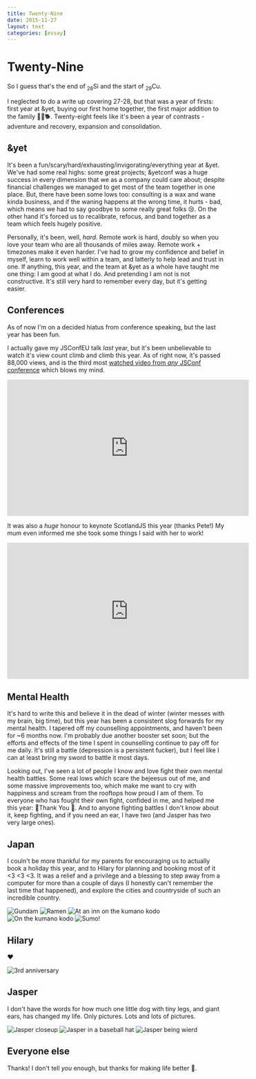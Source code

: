 ```yaml
---
title: Twenty-Nine
date: 2015-11-27
layout: text
categories: [essay]
---
```


# Twenty-Nine


So I guess that's the end of <sub>28</sub>Si and the start of <sub>29</sub>Cu.

I neglected to do a write up covering 27-28, but that was a year of firsts: first year at &yet, buying our first home together, the first major addition to the family 👋🏻🐕. Twenty-eight feels like it's been a year of contrasts - adventure and recovery, expansion and consolidation. 


## &yet

It's been a fun/scary/hard/exhausting/invigorating/everything year at &yet. We've had some real highs: some great projects; &yetconf was a huge success in every dimension that we as a company could care about; despite financial challenges we managed to get most of the team together in one place. But, there have been some lows too: consulting is a wax and wane kinda business, and if the waning happens at the wrong time, it hurts - bad, which means we had to say goodbye to some really great folks 😢. On the other hand it's forced us to recalibrate, refocus, and band together as a team which feels hugely positive.

Personally, it's been, well, _hard_. Remote work is hard, doubly so when you love your team who are all thousands of miles away. Remote work + timezones make it even harder. I've had to grow my confidence and belief in myself, learn to work well within a team, and latterly to help lead and trust in one. If anything, this year, and the team at &yet as a whole have taught me one thing: I am good at what I do. And pretending I am not is not constructive. It's still very hard to remember every day, but it's getting easier.


## Conferences

As of now I'm on a decided hiatus from conference speaking, but the last year has been fun.

I actually gave my JSConfEU talk _last_ year, but it's been unbelievable to watch it's view count climb and climb this year. As of right now, it's passed 88,000 views, and is the third most [watched video from _any_ JSConf conference](https://www.youtube.com/user/jsconfeu/videos?flow=grid&view=0&sort=p) which blows my mind.

<iframe width="560" height="315" src="https://www.youtube.com/embed/8aGhZQkoFbQ" frameborder="0" allowfullscreen></iframe>

It was also a _huge_ honour to keynote ScotlandJS this year (thanks Pete!) My mum even informed me she took some things I said with her to work!

<iframe width="560" height="315" src="https://www.youtube.com/embed/43BdvIDdZA4" frameborder="0" allowfullscreen></iframe>


## Mental Health

It's hard to write this and believe it in the dead of winter (winter messes with my brain, big time), but this year has been a consistent slog forwards for my mental health. I tapered off my counselling appointments, and haven't been for ~6 months now. I'm probably due another booster set soon; but the efforts and effects of the time I spent in counselling continue to pay off for me daily. It's still a battle (depression is a persistent fucker), but I feel like I can at least bring my sword to battle it most days.

Looking out, I've seen a lot of people I know and love fight their own mental health battles. Some real lows which scare the bejeesus out of me, and some massive improvements too, which make me want to cry with happiness and scream from the rooftops how proud I am of them. To everyone who has fought their own fight, confided in me, and helped me this year: 💛Thank You 💜. And to anyone fighting battles I don't know about it, keep fighting, and if you need an ear, I have two (and Jasper has two very large ones).


## Japan

I couln't be more thankful for my parents for encouraging us to actually book a holiday this year, and to Hilary for planning and booking most of it <3 <3 <3. It was a relief and a privilege and a blessing to step away from a computer for more than a couple of days (I honestly can't remember the last time that happened), and explore the cities and countryside of such an incredible country.

![Gundam](/assets/photos/instagram/2015-09-12_1442099976.jpg)
![Ramen](/assets/photos/instagram/2015-09-15_1442297154.jpg)
![At an inn on the kumano kodo](/assets/photos/instagram/2015-09-19_1442704086.jpg)
![On the kumano kodo](/assets/photos/instagram/2015-09-22_1442923625.jpg)
![Sumo!](/assets/photos/instagram/2015-09-25_1443178196.jpg)


## Hilary

♥️

![3rd anniversary](/assets/photos/instagram/2015-05-26_1432634363.jpg)



## Jasper

I don't have the words for how much one little dog with tiny legs, and giant ears, has changed my life. Only pictures. Lots and lots of pictures.

![Jasper closeup](/assets/photos/instagram/2014-10-15_1413359060.jpg)
![Jasper in a baseball hat](/assets/photos/instagram/2015-06-25_1435260113.jpg)
![Jasper being wierd ](/assets/photos/instagram/2015-08-29_1440846223.jpg)

## Everyone else

Thanks! I don't tell _you_ enough, but thanks for making life better 🎉.
